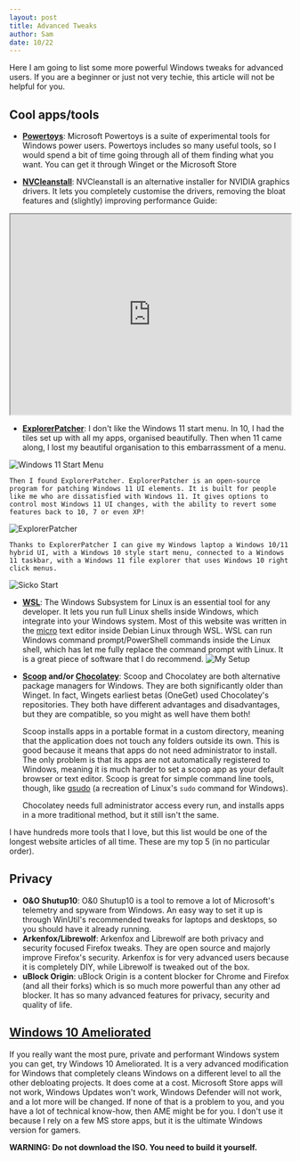 ```yaml
---
layout: post
title: Advanced Tweaks
author: Sam
date: 10/22
---
```


Here I am going to list some more powerful Windows tweaks for advanced users. If you are a beginner or just not very techie, this article will not be helpful for you.

## Cool apps/tools

- **[Powertoys](https://learn.microsoft.com/en-us/windows/powertoys/)**: 
Microsoft Powertoys is a suite of experimental tools for Windows power users. Powertoys includes so many useful tools, so I would spend a bit of time going through all of them finding what you want. You can get it through Winget or the Microsoft Store


- **[NVCleanstall](https://www.techpowerup.com/nvcleanstall/)**: 
NVCleanstall is an alternative installer for NVIDIA graphics drivers. It lets you completely customise the drivers, removing the bloat features and (slightly) improving performance
Guide:

<iframe width="100%" height="360"
src="https://piped.kavin.rocks/embed/watch?v=LR1XkjtylCM">
</iframe>

- **[ExplorerPatcher](https://github.com/valinet/ExplorerPatcher)**: 
I don't like the Windows 11 start menu. In 10, I had the tiles set up with all my apps, organised beautifully. Then when 11 came along, I lost my beautiful organisation to this embarrassment of a menu. 

![Windows 11 Start Menu](https://github.com/Dispatch9001/moonwalk/raw/master/images/trashstart.png)

	Then I found ExplorerPatcher. ExplorerPatcher is an open-source program for patching Windows 11 UI elements. It is built for people like me who are dissatisfied with Windows 11. It gives options to control most Windows 11 UI changes, with the ability to revert some features back to 10, 7 or even XP!

![ExplorerPatcher](https://github.com/Dispatch9001/moonwalk/raw/master/images/ep.png)

	Thanks to ExplorerPatcher I can give my Windows laptop a Windows 10/11 hybrid UI, with a Windows 10 style start menu, connected to a Windows 11 taskbar, with a Windows 11 file explorer that uses Windows 10 right click menus.

![Sicko Start](https://github.com/Dispatch9001/moonwalk/raw/master/images/sickostart.png)


- **[WSL](https://learn.microsoft.com/en-us/windows/wsl/)**: 
The Windows Subsystem for Linux is an essential tool for any developer. It lets you run full Linux shells inside Windows, which integrate into your Windows system. Most of this website was written in the [micro](https://micro-editor.github.io/) text editor inside Debian Linux through WSL. WSL can run Windows command prompt/PowerShell commands inside the Linux shell, which has let me fully replace the command prompt with Linux. It is a great piece of software that I do recommend.
![My Setup](https://github.com/Dispatch9001/moonwalk/raw/master/images/deb.png)


- **[Scoop](https://scoop.sh/) and/or [Chocolatey](https://chocolatey.org/)**: 
Scoop and Chocolatey are both alternative package managers for Windows. They are both significantly older than Winget. In fact, Wingets earliest betas (OneGet) used Chocolatey's repositories. They both have different advantages and disadvantages, but they are compatible, so you might as well have them both! 

	Scoop installs apps in a portable format in a custom directory, meaning that the application does not touch any folders outside its own. This is good because it means that apps do not need administrator to install. The only problem is that its apps are not automatically registered to Windows, meaning it is much harder to set a scoop app as your default browser or text editor. Scoop is great for simple command line tools, though, like [gsudo](https://github.com/gerardog/gsudo#gsudomodule) (a recreation of Linux's `sudo` command for Windows).

	Chocolatey needs full administrator access every run, and installs apps in a more traditional method, but it still isn't the same.


I have hundreds more tools that I love, but this list would be one of the longest website articles of all time. These are my top 5 (in no particular order).

## Privacy

- **O&O Shutup10**: 
O&0 Shutup10 is a tool to remove a lot of Microsoft's telemetry and spyware from Windows. An easy way to set it up is through WinUtil's recommended tweaks for laptops and desktops, so you should have it already running.
- **Arkenfox/Librewolf**: 
Arkenfox and Librewolf are both privacy and security focused Firefox tweaks. They are open source and majorly improve Firefox's security. Arkenfox is for very advanced users because it is completely DIY, while Librewolf is tweaked out of the box.
- **uBlock Origin**: 
uBlock Origin is a content blocker for Chrome and Firefox (and all their forks) which is so much more powerful than any other ad blocker. It has so many advanced features for privacy, security and quality of life.

## [Windows 10 Ameliorated](https://ameliorated.info/#)

If you really want the most pure, private and performant Windows system you can get, try Windows 10 Ameliorated. It is a very advanced modification for Windows that completely cleans Windows on a different level to all the other debloating projects. It does come at a cost. Microsoft Store apps will not work, Windows Updates won't work, Windows Defender will not work, and a lot more will be changed. If none of that is a problem to you, and you have a lot of technical know-how, then AME might be for you. I don't use it because I rely on a few MS store apps, but it is the ultimate Windows version for gamers.

**WARNING: Do not download the ISO. You need to build it yourself.**
